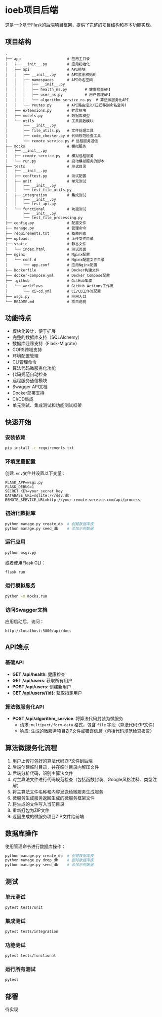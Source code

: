 # ioeb项目后端

这是一个基于Flask的后端项目框架，提供了完整的项目结构和基本功能实现。

## 项目结构

```
.
├── app                     # 应用主目录
│   ├── __init__.py         # 应用初始化
│   ├── api                 # API模块
│   │   ├── __init__.py     # API蓝图初始化
│   │   ├── namespaces      # API命名空间
│   │   │   ├── __init__.py
│   │   │   ├── health_ns.py        # 健康检查API
│   │   │   ├── user_ns.py          # 用户管理API
│   │   │   └── algorithm_service_ns.py  # 算法微服务化API
│   │   └── routes.py       # API路由定义(已迁移到命名空间)
│   ├── extensions.py       # 扩展模块
│   ├── models.py           # 数据库模型
│   └── utils               # 工具函数模块
│       ├── __init__.py
│       ├── file_utils.py   # 文件处理工具
│       ├── code_checker.py # 代码规范检查工具
│       └── remote_service.py # 远程服务通信
├── mocks                   # 模拟服务
│   ├── __init__.py
│   ├── remote_service.py   # 模拟远程服务
│   └── run.py              # 启动模拟服务的脚本
├── tests                   # 测试目录
│   ├── __init__.py
│   ├── conftest.py         # 测试配置
│   ├── unit                # 单元测试
│   │   ├── __init__.py
│   │   └── test_file_utils.py
│   ├── integration         # 集成测试
│   │   ├── __init__.py
│   │   └── test_api.py
│   └── functional          # 功能测试
│       ├── __init__.py
│       └── test_file_processing.py
├── config.py               # 配置文件
├── manage.py               # 管理命令
├── requirements.txt        # 依赖列表
├── uploads                 # 上传文件目录
├── static                  # 静态文件
│   └── index.html          # 测试页面
├── nginx                   # Nginx配置
│   └── conf.d              # Nginx配置文件目录
│       └── app.conf        # 应用Nginx配置
├── Dockerfile              # Docker构建文件
├── docker-compose.yml      # Docker Compose配置
├── .github                 # GitHub集成
│   └── workflows           # GitHub Actions工作流
│       └── ci-cd.yml       # CI/CD工作流配置
├── wsgi.py                 # 应用入口
└── README.md               # 项目说明
```

## 功能特点

- 模块化设计，便于扩展
- 完整的数据库支持（SQLAlchemy）
- 数据库迁移支持（Flask-Migrate）
- CORS跨域支持
- 环境配置管理
- CLI管理命令
- 算法代码微服务化功能
- 代码规范自动检查
- 远程服务通信模块
- Swagger API文档
- Docker部署支持
- CI/CD集成
- 单元测试、集成测试和功能测试框架

## 快速开始

### 安装依赖

```bash
pip install -r requirements.txt
```

### 环境变量配置

创建`.env`文件并设置以下变量：

```
FLASK_APP=wsgi.py
FLASK_DEBUG=1
SECRET_KEY=your_secret_key
DATABASE_URL=sqlite:///dev.db
REMOTE_SERVICE_URL=http://your-remote-service.com/api/process
```

### 初始化数据库

```bash
python manage.py create_db  # 创建数据库表
python manage.py seed_db    # 添加示例数据
```

### 运行应用

```bash
python wsgi.py
```

或者使用Flask CLI：

```bash
flask run
```

### 运行模拟服务

```bash
python -m mocks.run
```

### 访问Swagger文档

应用启动后，访问：
```
http://localhost:5000/api/docs
```

## API端点

### 基础API
- **GET /api/health**: 健康检查
- **GET /api/users**: 获取所有用户
- **POST /api/users**: 创建新用户
- **GET /api/users/{id}**: 获取指定用户

### 算法微服务化API
- **POST /api/algorithm_service**: 将算法代码封装为微服务
  - 请求: `multipart/form-data` 格式，包含 `file` 字段（算法代码ZIP文件）
  - 响应: 生成的微服务项目ZIP文件或错误信息（包括代码规范检查报告）

## 算法微服务化流程

1. 用户上传打包好的算法代码ZIP文件到后端
2. 后端创建临时目录，并在临时目录内解压文件
3. 后端分析代码，识别主算法文件
4. 对主算法文件进行代码规范检查（包括函数封装、Google风格注释、类型注解）
5. 将主算法文件名称和内容发送给微服务生成服务
6. 微服务生成服务返回生成的微服务框架文件
7. 将生成的文件写入当前目录
8. 重新打包为ZIP文件
9. 返回生成的微服务项目ZIP文件给前端

## 数据库操作

使用管理命令进行数据库操作：

```bash
python manage.py create_db  # 创建数据库表
python manage.py drop_db    # 删除数据库表
python manage.py seed_db    # 添加示例数据
```

## 测试

### 单元测试

```bash
pytest tests/unit
```

### 集成测试

```bash
pytest tests/integration
```

### 功能测试

```bash
pytest tests/functional
```

### 运行所有测试

```bash
pytest
```

## 部署

待实现

